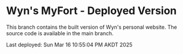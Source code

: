 # Wyn's MyFort - Deployed Version

This branch contains the built version of Wyn's personal website.
The source code is available in the main branch.

Last deployed: Sun Mar 16 10:55:04 PM AKDT 2025
